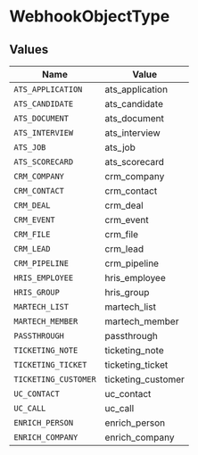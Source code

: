 # WebhookObjectType


## Values

| Name                 | Value                |
| -------------------- | -------------------- |
| `ATS_APPLICATION`    | ats_application      |
| `ATS_CANDIDATE`      | ats_candidate        |
| `ATS_DOCUMENT`       | ats_document         |
| `ATS_INTERVIEW`      | ats_interview        |
| `ATS_JOB`            | ats_job              |
| `ATS_SCORECARD`      | ats_scorecard        |
| `CRM_COMPANY`        | crm_company          |
| `CRM_CONTACT`        | crm_contact          |
| `CRM_DEAL`           | crm_deal             |
| `CRM_EVENT`          | crm_event            |
| `CRM_FILE`           | crm_file             |
| `CRM_LEAD`           | crm_lead             |
| `CRM_PIPELINE`       | crm_pipeline         |
| `HRIS_EMPLOYEE`      | hris_employee        |
| `HRIS_GROUP`         | hris_group           |
| `MARTECH_LIST`       | martech_list         |
| `MARTECH_MEMBER`     | martech_member       |
| `PASSTHROUGH`        | passthrough          |
| `TICKETING_NOTE`     | ticketing_note       |
| `TICKETING_TICKET`   | ticketing_ticket     |
| `TICKETING_CUSTOMER` | ticketing_customer   |
| `UC_CONTACT`         | uc_contact           |
| `UC_CALL`            | uc_call              |
| `ENRICH_PERSON`      | enrich_person        |
| `ENRICH_COMPANY`     | enrich_company       |